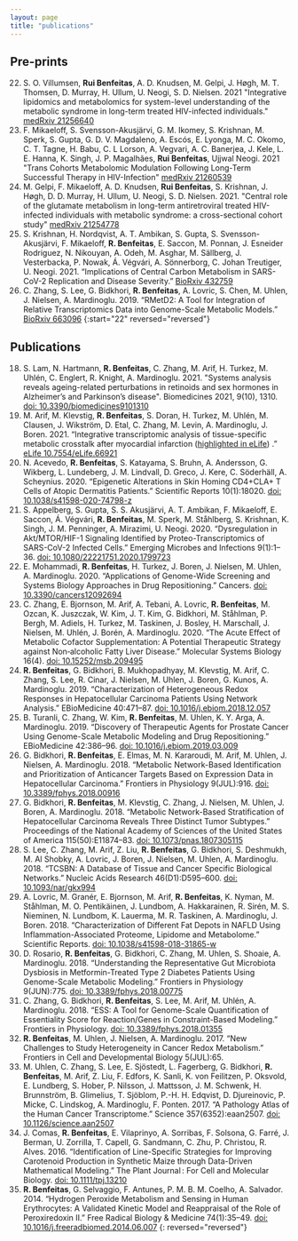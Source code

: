 ```yaml
---
layout: page
title: "publications"
---
```


## Pre-prints
22. S. O. Villumsen, **Rui Benfeitas**, A. D. Knudsen, M. Gelpi, J. Høgh, M. T. Thomsen, D. Murray, H. Ullum, U. Neogi, S. D. Nielsen. 2021 "Integrative lipidomics and metabolomics for system-level understanding of the metabolic syndrome in long-term treated HIV-infected individuals." [medRxiv 21256640](https://www.medrxiv.org/content/10.1101/2021.05.04.21256640v1)
21. F. Mikaeloff, S. Svensson-Akusjärvi, G. M. Ikomey, S. Krishnan, M. Sperk, S. Gupta, G. D. V. Magdaleno, A. Escós, E. Lyonga, M. C. Okomo, C. T. Tagne, H. Babu, C. L Lorson, A. Vegvari, A. C. Banerjea, J. Kele, L. E. Hanna, K. Singh, J. P. Magalhães, **Rui Benfeitas**, Ujjwal Neogi. 2021 "Trans Cohorts Metabolomic Modulation Following Long-Term Successful Therapy in HIV-Infection" [medRxiv 21260539](https://www.medrxiv.org/content/10.1101/2021.07.14.21260539v1)
20. M. Gelpi, F. Mikaeloff, A. D. Knudsen, **Rui Benfeitas**, S. Krishnan, J. Høgh, D. D. Murray, H. Ullum, U. Neogi, S. D. Nielsen. 2021. "Central role of the glutamate metabolism in long-term antiretroviral treated HIV-infected individuals with metabolic syndrome: a cross-sectional cohort study" [medRxiv 21254778 ](https://doi.org/10.1101/2021.04.01.21254778 )
19. S. Krishnan, H. Nordqvist, A. T. Ambikan, S. Gupta, S. Svensson-Akusjärvi, F. Mikaeloff, **R. Benfeitas**, E. Saccon, M. Ponnan, J. Esneider Rodriguez, N. Nikouyan, A. Odeh, M. Asghar, M. Sällberg, J. Vesterbacka, P. Nowak, Á. Végvári, A. Sönnerborg, C. Johan Treutiger, U. Neogi. 2021. “Implications of Central Carbon Metabolism in SARS-CoV-2 Replication and Disease Severity.” [BioRxiv 432759](https://www.biorxiv.org/content/10.1101/2021.02.24.432759v1.full)
18. C. Zhang, S. Lee, G. Bidkhori, **R. Benfeitas**, A. Lovric, S. Chen, M. Uhlen, J. Nielsen, A. Mardinoglu. 2019. “RMetD2: A Tool for Integration of Relative Transcriptomics Data into Genome-Scale Metabolic Models.” [BioRxiv 663096](https://www.biorxiv.org/content/10.1101/663096v1.full)
{:start="22" reversed="reversed"}

## Publications
18. S. Lam, N. Hartmann, **R. Benfeitas**, C. Zhang, M. Arif, H. Turkez, M. Uhlén, C. Englert, R. Knight, A. Mardinoglu. 2021. "Systems analysis reveals ageing-related perturbations in retinoids and sex hormones in Alzheimer’s and Parkinson’s disease". Biomedicines 2021, 9(10), 1310. [doi: 10.3390/biomedicines9101310](https://www.mdpi.com/2227-9059/9/10/1310)
17. M. Arif, M. Klevstig, **R. Benfeitas**, S. Doran, H. Turkez, M. Uhlén, M. Clausen, J. Wikström, D. Etal, C. Zhang, M. Levin, A. Mardinoglu, J. Boren. 2021. “Integrative transcriptomic analysis of tissue-specific metabolic crosstalk after myocardial infarction ([highlighted in eLife](https://elifesciences.org/articles/69863))
.” [eLife 10.7554/eLife.66921](https://elifesciences.org/articles/66921)
16. N. Acevedo, **R. Benfeitas**, S. Katayama, S. Bruhn, A. Andersson, G. Wikberg, L. Lundeberg, J. M. Lindvall, D. Greco, J. Kere, C. Söderhäll, A. Scheynius. 2020. “Epigenetic Alterations in Skin Homing CD4+CLA+ T Cells of Atopic Dermatitis Patients.” Scientific Reports 10(1):18020. [doi: 10.1038/s41598-020-74798-z](https://doi.org/10.1038/s41598-020-74798-z)
15. S. Appelberg, S. Gupta, S. S. Akusjärvi, A. T. Ambikan, F. Mikaeloff, E. Saccon, Á. Végvári, **R. Benfeitas**, M. Sperk, M. Ståhlberg, S. Krishnan, K. Singh, J. M. Penninger, A. Mirazimi, U. Neogi. 2020. “Dysregulation in Akt/MTOR/HIF-1 Signaling Identified by Proteo-Transcriptomics of SARS-CoV-2 Infected Cells.” Emerging Microbes and Infections 9(1):1–36. [doi: 10.1080/22221751.2020.1799723](https://doi.org/10.1080/22221751.2020.1799723)
14. E. Mohammadi, **R. Benfeitas**, H. Turkez, J. Boren, J. Nielsen, M. Uhlen, A. Mardinoglu. 2020. “Applications of Genome-Wide Screening and Systems Biology Approaches in Drug Repositioning.” Cancers. [doi: 10.3390/cancers12092694](https://doi.org/10.3390/cancers12092694)
13. C. Zhang, E. Bjornson, M. Arif, A. Tebani, A. Lovric, **R. Benfeitas**, M. Ozcan, K. Juszczak, W. Kim, J. T. Kim, G. Bidkhori, M. Ståhlman, P. Bergh, M. Adiels, H. Turkez, M. Taskinen, J. Bosley, H. Marschall, J. Nielsen, M. Uhlén, J. Borén, A. Mardinoglu. 2020. “The Acute Effect of Metabolic Cofactor Supplementation: A Potential Therapeutic Strategy against Non‐alcoholic Fatty Liver Disease.” Molecular Systems Biology 16(4). [doi: 10.15252/msb.209495](https://doi.org/10.15252/msb.209495)
12. **R. Benfeitas**, G. Bidkhori, B. Mukhopadhyay, M. Klevstig, M. Arif, C. Zhang, S. Lee, R. Cinar, J. Nielsen, M. Uhlen, J. Boren, G. Kunos, A. Mardinoglu. 2019. “Characterization of Heterogeneous Redox Responses in Hepatocellular Carcinoma Patients Using Network Analysis.” EBioMedicine 40:471–87. [doi: 10.1016/j.ebiom.2018.12.057](https://doi.org/10.1016/j.ebiom.2018.12.057)
11. B. Turanli, C. Zhang, W. Kim, **R. Benfeitas**, M. Uhlen, K. Y. Arga, A. Mardinoglu. 2019. “Discovery of Therapeutic Agents for Prostate Cancer Using Genome-Scale Metabolic Modeling and Drug Repositioning.” EBioMedicine 42:386–96. [doi: 10.1016/j.ebiom.2019.03.009](https://doi.org/10.1016/j.ebiom.2019.03.009)
10. G. Bidkhori, **R. Benfeitas**, E. Elmas, M. N. Kararoudi, M. Arif, M. Uhlen, J. Nielsen, A. Mardinoglu. 2018. “Metabolic Network-Based Identification and Prioritization of Anticancer Targets Based on Expression Data in Hepatocellular Carcinoma.” Frontiers in Physiology 9(JUL):916. [doi: 10.3389/fphys.2018.00916](https://doi.org/10.3389/fphys.2018.00916)
9. G. Bidkhori, **R. Benfeitas**, M. Klevstig, C. Zhang, J. Nielsen, M. Uhlen, J. Boren, A. Mardinoglu. 2018. “Metabolic Network-Based Stratification of Hepatocellular Carcinoma Reveals Three Distinct Tumor Subtypes.” Proceedings of the National Academy of Sciences of the United States of America 115(50):E11874–83. [doi: 10.1073/pnas.1807305115](https://doi.org/10.1073/pnas.1807305115)
8. S. Lee, C. Zhang, M. Arif, Z. Liu, **R. Benfeitas**, G. Bidkhori, S. Deshmukh, M. Al Shobky, A. Lovric, J. Boren, J. Nielsen, M. Uhlen, A. Mardinoglu. 2018. “TCSBN: A Database of Tissue and Cancer Specific Biological Networks.” Nucleic Acids Research 46(D1):D595–600. [doi: 10.1093/nar/gkx994](https://doi.org/10.1093/nar/gkx994)
7. A. Lovric, M. Granér, E. Bjornson, M. Arif, **R. Benfeitas**, K. Nyman, M. Ståhlman, M. O. Pentikäinen, J. Lundbom, A. Hakkarainen, R. Sirén, M. S. Nieminen, N. Lundbom, K. Lauerma, M. R. Taskinen, A. Mardinoglu, J. Boren. 2018. “Characterization of Different Fat Depots in NAFLD Using Inflammation-Associated Proteome, Lipidome and Metabolome.” Scientific Reports. [doi: 10.1038/s41598-018-31865-w](https://doi.org/10.1038/s41598-018-31865-w)
6. D. Rosario, **R. Benfeitas**, G. Bidkhori, C. Zhang, M. Uhlen, S. Shoaie, A. Mardinoglu. 2018. “Understanding the Representative Gut Microbiota Dysbiosis in Metformin-Treated Type 2 Diabetes Patients Using Genome-Scale Metabolic Modeling.” Frontiers in Physiology 9(JUN):775. [doi: 10.3389/fphys.2018.00775](https://doi.org/10.3389/fphys.2018.00775)
5. C. Zhang, G. Bidkhori, **R. Benfeitas**, S. Lee, M. Arif, M. Uhlén, A. Mardinoglu. 2018. “ESS: A Tool for Genome-Scale Quantification of Essentiality Score for Reaction/Genes in Constraint-Based Modeling.” Frontiers in Physiology. [doi: 10.3389/fphys.2018.01355](https://doi.org/10.3389/fphys.2018.01355)
4. **R. Benfeitas**, M. Uhlen, J. Nielsen, A. Mardinoglu. 2017. “New Challenges to Study Heterogeneity in Cancer Redox Metabolism.” Frontiers in Cell and Developmental Biology 5(JUL):65.
3. M. Uhlen, C. Zhang, S. Lee, E. Sjöstedt, L. Fagerberg, G. Bidkhori, **R. Benfeitas**, M. Arif, Z. Liu, F. Edfors, K. Sanli, K. von Feilitzen, P. Oksvold, E. Lundberg, S. Hober, P. Nilsson, J. Mattsson, J. M. Schwenk, H. Brunnström, B. Glimelius, T. Sjöblom, P.-H. H. Edqvist, D. Djureinovic, P. Micke, C. Lindskog, A. Mardinoglu, F. Ponten. 2017. “A Pathology Atlas of the Human Cancer Transcriptome.” Science 357(6352):eaan2507. [doi: 10.1126/science.aan2507](https://doi.org/10.1126/science.aan2507)
2. J. Comas, **R. Benfeitas**, E. Vilaprinyo, A. Sorribas, F. Solsona, G. Farré, J. Berman, U. Zorrilla, T. Capell, G. Sandmann, C. Zhu, P. Christou, R. Alves. 2016. “Identification of Line-Specific Strategies for Improving Carotenoid Production in Synthetic Maize through Data-Driven Mathematical Modeling.” The Plant Journal : For Cell and Molecular Biology. [doi: 10.1111/tpj.13210](https://doi.org/10.1111/tpj.13210)
1. **R. Benfeitas**, G. Selvaggio, F. Antunes, P. M. B. M. Coelho, A. Salvador. 2014. “Hydrogen Peroxide Metabolism and Sensing in Human Erythrocytes: A Validated Kinetic Model and Reappraisal of the Role of Peroxiredoxin II.” Free Radical Biology & Medicine 74(1):35–49. [doi: 10.1016/j.freeradbiomed.2014.06.007](https://doi.org/10.1016/j.freeradbiomed.2014.06.007)
{: reversed="reversed"}
